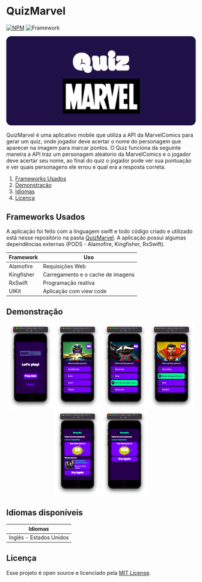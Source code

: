# QuizMarvel 
[![NPM](https://img.shields.io/npm/l/react)](https://github.com/PedroRoca7/QuizMarvel/blob/main/LICENSE) 
![Framework](https://img.shields.io/badge/framework-UIKit-red?logo=uikit)

![Capa](https://github.com/PedroRoca7/QuizMarvel/blob/main/folder/CapaQuizMarvel.png)

QuizMarvel é uma aplicativo mobile que utiliza a API da MarvelComics para gerar um quiz, onde jogador deve acertar o nome do personagem que aparecer na imagem para marcar pontos. 
O Quiz funciona da seguinte maneira a API traz um personagem aleatorio da MarvelComics e o jogador deve acertar seu nome, ao final do quiz o jogador pode ver sua pontuação e ver quais personagens ele errou e qual era a resposta correta. 

1. [Frameworks Usados](#frameworks-usados)
2. [Demonstração](#demonstração)
3. [Idiomas](#idiomas-disponíveis)
4. [Licença](#licença)

## Frameworks Usados
A aplicação foi feito com a linguagem swift e todo código criado e utilizado está nesse repositório na pasta [QuizMarvel](https://github.com/PedroRoca7/QuizMarvel/tree/main/QuizMarvel). A aplicação possui algumas dependências externas (PODS - Alamofire, Kingfisher, RxSwift).

| **Framework** |   **Uso**  
|---------------|-----------
| Alamofire     | Requisições Web 
| Kingfisher    | Carregamento e o cache de imagens
| RxSwift       | Programação reativa
| UIKit         | Aplicação com view code

## Demonstração
<p align="center">
    <img width=24% src="https://github.com/PedroRoca7/QuizMarvel/blob/main/folder/PlayScreen.png"/>
    <img width=24% src="https://github.com/PedroRoca7/QuizMarvel/blob/main/folder/QuizScreen.png"/>
    <img width=24% src="https://github.com/PedroRoca7/QuizMarvel/blob/main/folder/QuizScreen1.png"/>
    <img width=24% src="https://github.com/PedroRoca7/QuizMarvel/blob/main/folder/QuizScreen2.png"/>
    <img width=24% src="https://github.com/PedroRoca7/QuizMarvel/blob/main/folder/ResultScreen1.png"/>
    <img width=24% src="https://github.com/PedroRoca7/QuizMarvel/blob/main/folder/ResultScreen.png"/>
</p>

## Idiomas disponíveis
|     **Idiomas**     |
|---------------------|
| Inglês - Estados Unidos  |

## Licença
Esse projeto é open source e licenciado pela [MIT License](https://github.com/PedroRoca7/QuizMarvel/blob/main/LICENSE).
